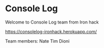# Console Log

Welcome to Console Log team from Iron hack

https://consolelog-ironhack.herokuapp.com/

Team members: 
Nate
Tim
Dioni
